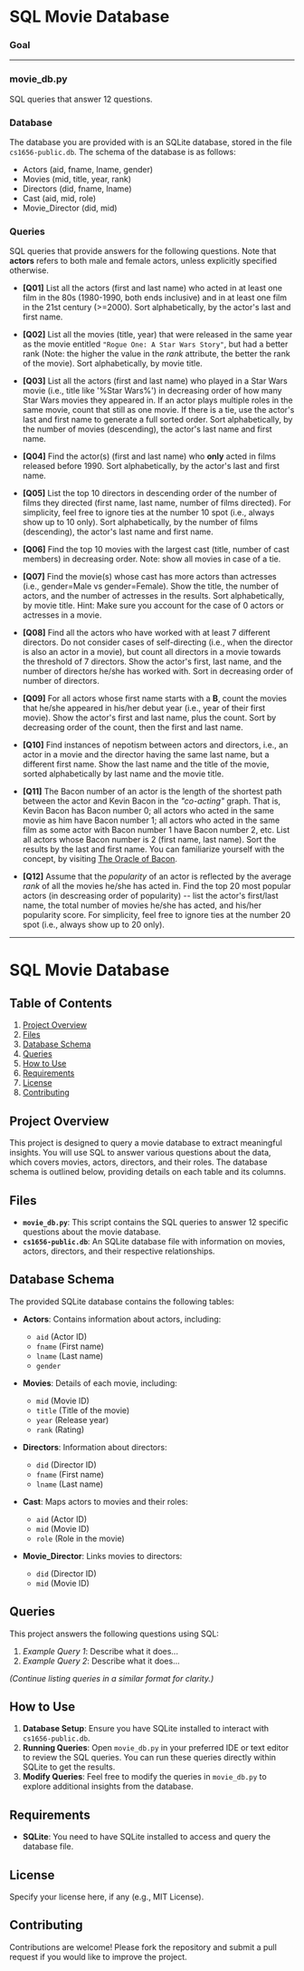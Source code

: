 # SQL Movie Database

### Goal


---

### movie_db.py

SQL queries that answer 12 questions.

### Database

The database you are provided with is an SQLite database, stored in the file `cs1656-public.db`. The schema of the database is as follows:
* Actors (aid, fname, lname, gender)  
* Movies (mid, title, year, rank)  
* Directors (did, fname, lname)  
* Cast (aid, mid, role)  
* Movie_Director (did, mid)  


### Queries

SQL queries that provide answers for the following questions. Note that **actors** refers to both male and female actors, unless explicitly specified otherwise.

* **[Q01]** List all the actors (first and last name) who acted in at least one film in the 80s (1980-1990, both ends inclusive) and in at least one film in the 21st century (>=2000). Sort alphabetically, by the actor's last and first name.

* **[Q02]** List all the movies (title, year) that were released in the same year as the movie entitled `"Rogue One: A Star Wars Story"`, but had a better rank (Note: the higher the value in the *rank* attribute, the better the rank of the movie). Sort alphabetically, by movie title.  

* **[Q03]** List all the actors (first and last name) who played in a Star Wars movie (i.e., title like '%Star Wars%') in decreasing order of how many Star Wars movies they appeared in. If an actor plays multiple roles in the same movie, count that still as one movie. If there is a tie, use the actor's last and first name to generate a full sorted order. Sort alphabetically, by the number of movies (descending), the actor's last name and first name.  

* **[Q04]** Find the actor(s) (first and last name) who **only** acted in films released before 1990. Sort alphabetically, by the actor's last and first name.  

* **[Q05]** List the top 10 directors in descending order of the number of films they directed (first name, last name, number of films directed). For simplicity, feel free to ignore ties at the number 10 spot (i.e., always show up to 10 only). Sort alphabetically, by the number of films (descending), the actor's last name and first name.  

* **[Q06]** Find the top 10 movies with the largest cast (title, number of cast members) in decreasing order. Note: show all movies in case of a tie.  

* **[Q07]** Find the movie(s) whose cast has more actors than actresses (i.e., gender=Male vs gender=Female).  Show the title, the number of actors, and the number of actresses in the results. Sort alphabetically, by movie title. Hint: Make sure you account for the case of 0 actors or actresses in a movie.

* **[Q08]** Find all the actors who have worked with at least 7 different directors. Do not consider cases of self-directing (i.e., when the director is also an actor in a movie), but count all directors in a movie towards the threshold of 7 directors. Show the actor's first, last name, and the number of directors he/she has worked with. Sort in decreasing order of number of directors.

* **[Q09]** For all actors whose first name starts with a **B**, count the movies that he/she appeared in his/her debut year (i.e., year of their first movie). Show the actor's first and last name, plus the count. Sort by decreasing order of the count, then the first and last name.  

* **[Q10]** Find instances of nepotism between actors and directors, i.e., an actor in a movie and the director having the same last name, but a different first name. Show the last name and the title of the movie, sorted alphabetically by last name and the movie title.  

* **[Q11]** The Bacon number of an actor is the length of the shortest path between the actor and Kevin Bacon in the *"co-acting"* graph. That is, Kevin Bacon has Bacon number 0; all actors who acted in the same movie as him have Bacon number 1; all actors who acted in the same film as some actor with Bacon number 1 have Bacon number 2, etc. List all actors whose Bacon number is 2 (first name, last name). Sort the results by the last and first name. You can familiarize yourself with the concept, by visiting [The Oracle of Bacon](https://oracleofbacon.org).  

* **[Q12]** Assume that the *popularity* of an actor is reflected by the average *rank* of all the movies he/she has acted in. Find the top 20 most popular actors (in descreasing order of popularity) -- list the actor's first/last name, the total number of movies he/she has acted, and his/her popularity score. For simplicity, feel free to ignore ties at the number 20 spot (i.e., always show up to 20 only).  

---

# SQL Movie Database

## Table of Contents

1. [Project Overview](#project-overview)
2. [Files](#files)
3. [Database Schema](#database-schema)
4. [Queries](#queries)
5. [How to Use](#how-to-use)
6. [Requirements](#requirements)
7. [License](#license)
8. [Contributing](#contributing)

## Project Overview

This project is designed to query a movie database to extract meaningful insights. You will use SQL to answer various questions about the data, which covers movies, actors, directors, and their roles. The database schema is outlined below, providing details on each table and its columns.

## Files

- **`movie_db.py`**: This script contains the SQL queries to answer 12 specific questions about the movie database.
- **`cs1656-public.db`**: An SQLite database file with information on movies, actors, directors, and their respective relationships.

## Database Schema

The provided SQLite database contains the following tables:

- **Actors**: Contains information about actors, including:
  - `aid` (Actor ID)
  - `fname` (First name)
  - `lname` (Last name)
  - `gender` 

- **Movies**: Details of each movie, including:
  - `mid` (Movie ID)
  - `title` (Title of the movie)
  - `year` (Release year)
  - `rank` (Rating)

- **Directors**: Information about directors:
  - `did` (Director ID)
  - `fname` (First name)
  - `lname` (Last name)

- **Cast**: Maps actors to movies and their roles:
  - `aid` (Actor ID)
  - `mid` (Movie ID)
  - `role` (Role in the movie)

- **Movie_Director**: Links movies to directors:
  - `did` (Director ID)
  - `mid` (Movie ID)

## Queries

This project answers the following questions using SQL:

1. *Example Query 1*: Describe what it does...
2. *Example Query 2*: Describe what it does...

*(Continue listing queries in a similar format for clarity.)*

## How to Use

1. **Database Setup**: Ensure you have SQLite installed to interact with `cs1656-public.db`.
2. **Running Queries**: Open `movie_db.py` in your preferred IDE or text editor to review the SQL queries. You can run these queries directly within SQLite to get the results.
3. **Modify Queries**: Feel free to modify the queries in `movie_db.py` to explore additional insights from the database.

## Requirements

- **SQLite**: You need to have SQLite installed to access and query the database file.

## License

Specify your license here, if any (e.g., MIT License).

## Contributing

Contributions are welcome! Please fork the repository and submit a pull request if you would like to improve the project.






